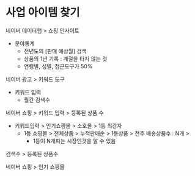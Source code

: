 # 사업 아이템 찾기

네이버 데이터랩 > 쇼핑 인사이트

- 분야통계
  - 전년도의 [판매 예상월] 검색
  - 상품의 1년 기록 : 계절을 타지 않는 것
  - 연령별, 성별, 접근도구가 50%



네이버 광고 > 키워드 도구

- 키워드 입력
  - 월간 검색수 

네이버 쇼핑 > 키워드 입력 > 등록된 상품 수

- 키워드입력 > 인기쇼핑몰 > 소호몰 > 1등 최강자
  - 1등 쇼핑몰 > 전체상품 > 누적판매순 > 1등상품 > 전주 배송상품수 : N개 >  
    - 1등이 N개파는 시장인것을 알 수 있음



검색수 > 등록된 상품수



네이버 쇼핑 >  인기 쇼핑몰

